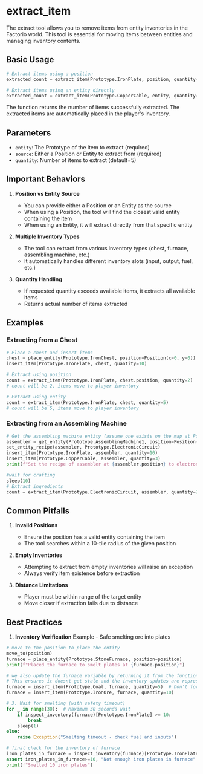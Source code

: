 # extract_item

The extract tool allows you to remove items from entity inventories in the Factorio world. This tool is essential for moving items between entities and managing inventory contents.

## Basic Usage

```python
# Extract items using a position
extracted_count = extract_item(Prototype.IronPlate, position, quantity=5)

# Extract items using an entity directly
extracted_count = extract_item(Prototype.CopperCable, entity, quantity=3)
```

The function returns the number of items successfully extracted. The extracted items are automatically placed in the player's inventory.

## Parameters

- `entity`: The Prototype of the item to extract (required)
- `source`: Either a Position or Entity to extract from (required)
- `quantity`: Number of items to extract (default=5)

## Important Behaviors

1. **Position vs Entity Source**
   - You can provide either a Position or an Entity as the source
   - When using a Position, the tool will find the closest valid entity containing the item
   - When using an Entity, it will extract directly from that specific entity

2. **Multiple Inventory Types**
   - The tool can extract from various inventory types (chest, furnace, assembling machine, etc.)
   - It automatically handles different inventory slots (input, output, fuel, etc.)

3. **Quantity Handling**
   - If requested quantity exceeds available items, it extracts all available items
   - Returns actual number of items extracted

## Examples

### Extracting from a Chest
```python
# Place a chest and insert items
chest = place_entity(Prototype.IronChest, position=Position(x=0, y=0))
insert_item(Prototype.IronPlate, chest, quantity=10)

# Extract using position
count = extract_item(Prototype.IronPlate, chest.position, quantity=2)
# count will be 2, items move to player inventory

# Extract using entity
count = extract_item(Prototype.IronPlate, chest, quantity=5)
# count will be 5, items move to player inventory
```

### Extracting from an Assembling Machine
```python
# Get the assembling machine entity (assume one exists on the map at Position(x=7, y=110))
assembler = get_entity(Prototype.AssemblingMachine1, position=Position(x=7, y=110))
set_entity_recipe(assembler, Prototype.ElectronicCircuit)
insert_item(Prototype.IronPlate, assembler, quantity=10)
insert_item(Prototype.CopperCable, assembler, quantity=3)
print(f"Set the recipe of assembler at {assembler.position} to electronic circuits")

#wait for crafting
sleep(10)
# Extract ingredients
count = extract_item(Prototype.ElectronicCircuit, assembler, quantity=2)
```

## Common Pitfalls

1. **Invalid Positions**
   - Ensure the position has a valid entity containing the item
   - The tool searches within a 10-tile radius of the given position

2. **Empty Inventories**
   - Attempting to extract from empty inventories will raise an exception
   - Always verify item existence before extraction

3. **Distance Limitations**
   - Player must be within range of the target entity
   - Move closer if extraction fails due to distance

## Best Practices

1. **Inventory Verification**
Example - Safe smelting ore into plates
```python
# move to the position to place the entity
move_to(position)
furnace = place_entity(Prototype.StoneFurnace, position=position)
print(f"Placed the furnace to smelt plates at {furnace.position}")

# we also update the furnace variable by returning it from the function
# This ensures it doesnt get stale and the inventory updates are represented in the variable
furnace = insert_item(Prototype.Coal, furnace, quantity=5)  # Don't forget fuel
furnace = insert_item(Prototype.IronOre, furnace, quantity=10)

# 3. Wait for smelting (with safety timeout)
for _ in range(30):  # Maximum 30 seconds wait
    if inspect_inventory(furnace)[Prototype.IronPlate] >= 10:
        break
    sleep(1)
else:
    raise Exception("Smelting timeout - check fuel and inputs")

# final check for the inventory of furnace
iron_plates_in_furnace = inspect_inventory(furnace)[Prototype.IronPlate]
assert iron_plates_in_furnace>=10, "Not enough iron plates in furnace"
print(f"Smelted 10 iron plates")
   ```